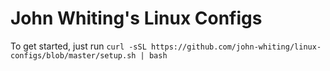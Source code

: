 # John Whiting's Linux Configs

To get started, just run `curl -sSL https://github.com/john-whiting/linux-configs/blob/master/setup.sh | bash`
